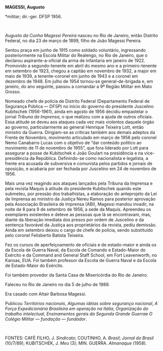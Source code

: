**MAGESSI, Augusto**

\*militar; dir.-ger. DFSP 1956.

 

*Augusto da Cunha Magessi Pereira* nasceu no Rio de Janeiro, então
Distrito Federal, no dia 23 de março de 1899, filho de João Magessi
Pereira.

Sentou praça em junho de 1915 como soldado voluntário, ingressando
posteriormente na Escola Militar do Realengo, no Rio de Janeiro, que o
declarou aspirante-a-oficial da arma de infantaria em janeiro de 1922.
Promovido a segundo-tenente em abril do mesmo ano e a primeiro-tenente
em setembro de 1923, chegou a capitão em novembro de 1932, a major em
maio de 1939, a tenente-coronel em junho de 1943 e a coronel em dezembro
de 1948. Em julho de 1954 tornou-se general-de-brigada e, em janeiro, do
ano seguinte, passou a comandar a 9ª Região Militar em Mato Grosso.

Nomeado chefe de polícia de Distrito Federal (Departamento Federal de
Segurança Pública — DFSP) no início do governo do presidente Juscelino
Kubitschek (1956-1961), ainda em agosto de 1956 decidiu empastelar o
jornal *Tribuna da Imprensa*, o que realizou com a ajuda de outros
oficiais. Essa atitude se deveu aos ataques cada vez mais violentos
daquele órgão ao governo, particularmente ao general Henrique Teixeira
Lott, então ministro da Guerra. Dirigiam-se as críticas também aos
demais adeptos da Frente de Novembro, movimento articulado em março de
1956 pelo coronel Nemo Canabarro Lucas com o objetivo de “dar conteúdo
político ao movimento de 11 de novembro de 1955”, que fora liderado por
Lott para assegurar a posse de Kubitschek e João Goulart na presidência
e na vice-presidência da República. Definindo-se como nacionalista e
legalista, a frente era acusada de subversiva e comunista pelos partidos
e jornais de oposição, e acabaria por ser fechada por Juscelino em 24 de
novembro de 1956.

Mais uma vez reagindo aos ataques lançados pela Tribuna da Imprensa e
pela revista Maquis à atitude do presidente Kubitschek quando este
submeteu, por pressão dos trabalhistas, a elaboração do anteprojeto da
Lei de Imprensa ao ministro da Justiça Nereu Ramos para posterior
aprovação pela Associação Brasileira de Imprensa (ABI), Magessi mandou
invadir, na noite de 8 para 9 de setembro de 1956, a sede da Maquis.
Apreendeu os exemplares existentes e deteve as pessoas que lá se
encontravam, mas, diante da liberação imediata dos presos por ordem de
Juscelino e da sentença favorável da Justiça aos proprietários da
revista, pediu demissão. Ainda em setembro deixou o cargo de chefe de
polícia, sendo substituído pelo coronel Felisberto Batista Teixeira.

Fez os cursos de aperfeiçoamento de oficiais e de estado-maior e ainda
os da Escola de Guerra Naval, da Escola de Comando e Estado-Maior do
Exército e da Command and General Staff School, em Fort Leavenworth, no
Kansas, EUA. Foi também professor da Escota de Guerra Naval e da Escola
de Estado-Maior do Exército.

Foi também provedor da Santa Casa de Misericórdia do Rio de Janeiro.

Faleceu no Rio de Janeiro no dia 5 de julho de 1989.

Era casado com Altair Barbosa Magessi.

Publicou *Territórios nacionais*, *Algumas idéias sobre segurança
nacional*, *A Força Expedicionária Brasileira em operação na Itália*,
*Organização do trabalho intelectual*, *Ensinamentos gerais da Segunda
Grande Guerra*e *O Colégio Militar — fundação — fundador*.

 

FONTES: CAFÉ FILHO, J. *Sindicato*; COUTINHO, A. *Brasil*; *Jornal do
Brasil* (10/7/89); KUBITSCHEK, J. *Meu* (3); MIN. GUERRA. *Almanaque*
(1958).

 
